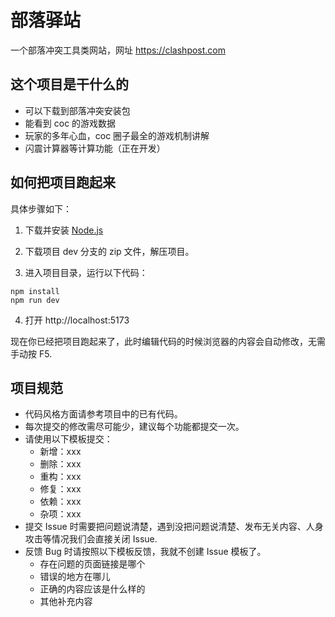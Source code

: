 # 部落驿站

一个部落冲突工具类网站，网址 https://clashpost.com

## 这个项目是干什么的

- 可以下载到部落冲突安装包
- 能看到 coc 的游戏数据
- 玩家的多年心血，coc 圈子最全的游戏机制讲解
- 闪震计算器等计算功能（正在开发）

## 如何把项目跑起来

具体步骤如下：

1. 下载并安装 [Node.js](https://nodejs.org/en)

2. 下载项目 dev 分支的 zip 文件，解压项目。

3. 进入项目目录，运行以下代码：

```
npm install
npm run dev
```

4. 打开 http://localhost:5173

现在你已经把项目跑起来了，此时编辑代码的时候浏览器的内容会自动修改，无需手动按 F5.

## 项目规范

- 代码风格方面请参考项目中的已有代码。
- 每次提交的修改需尽可能少，建议每个功能都提交一次。
- 请使用以下模板提交：
    - 新增：xxx
    - 删除：xxx
    - 重构：xxx
    - 修复：xxx
    - 依赖：xxx
    - 杂项：xxx
- 提交 Issue 时需要把问题说清楚，遇到没把问题说清楚、发布无关内容、人身攻击等情况我们会直接关闭 Issue.
- 反馈 Bug 时请按照以下模板反馈，我就不创建 Issue 模板了。
    - 存在问题的页面链接是哪个
    - 错误的地方在哪儿
    - 正确的内容应该是什么样的
    - 其他补充内容